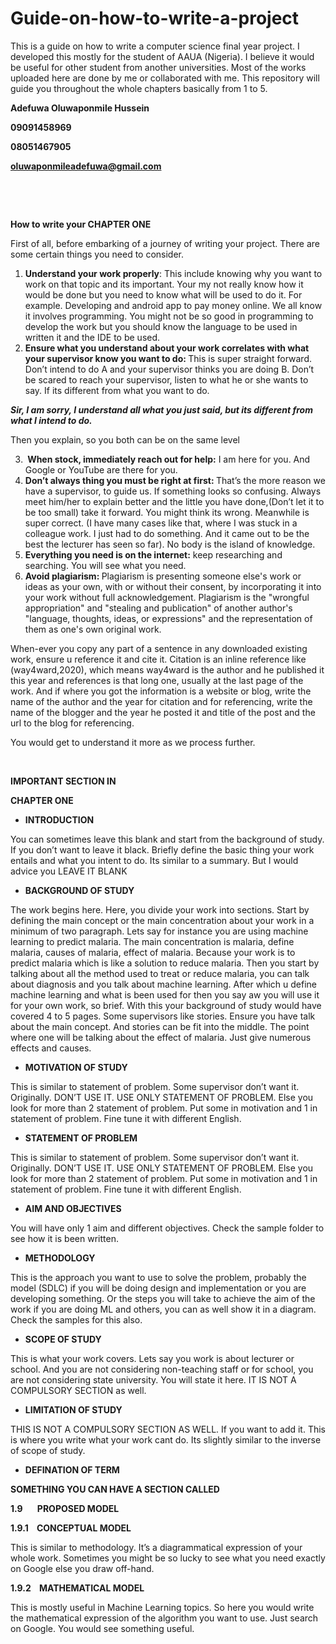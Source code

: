 # Guide-on-how-to-write-a-project
This is a guide on how to write a computer science final year project. I developed this mostly for the student of AAUA (Nigeria). I believe it would be useful for other student from another universities. Most of the works uploaded here are done by me or collaborated with me. This repository will guide you throughout the whole chapters basically from 1 to 5. 


<p><strong>Adefuwa Oluwaponmile Hussein</strong></p>
<p><strong>09091458969</strong></p>
<p><strong>08051467905</strong></p>
<p><a href="mailto:oluwaponmileadefuwa@gmail.com"><strong>oluwaponmileadefuwa@gmail.com</strong></a></p>
<p><strong>&nbsp;</strong></p>
<p><strong>&nbsp;</strong></p>
<p><strong>How to write your CHAPTER ONE</strong></p>
<p>First of all, before embarking of a journey of writing your project. There are some certain things you need to consider.</p>
<ol>
<li><strong>Understand your work properly</strong>: This include knowing why you want to work on that topic and its important. Your my not really know how it would be done but you need to know what will be used to do it. For example. Developing and android app to pay money online. We all know it involves programming. You might not be so good in programming to develop the work but you should know the language to be used in written it and the IDE to be used.</li>
<li><strong>Ensure what you understand about your work correlates with what your supervisor know you want to do: </strong>This is super straight forward. Don&rsquo;t intend to do A and your supervisor thinks you are doing B. Don&rsquo;t be scared to reach your supervisor, listen to what he or she wants to say. If its different from what you want to do.</li>
</ol>
<p><strong><em>Sir, I am sorry, I understand all what you just said, but its different from what I intend to do.</em></strong></p>
<p>Then you explain, so you both can be on the same level</p>
<ol start="3">
<li><em><strong>&nbsp;</strong></em><strong>When stock, immediately reach out for help:</strong> I am here for you. And Google or YouTube are there for you.</li>
<li><strong>Don&rsquo;t always thing you must be right at first: </strong>That&rsquo;s the more reason we have a supervisor, to guide us. If something looks so confusing. Always meet him/her to explain better and the little you have done,(Don&rsquo;t let it to be too small) take it forward. You might think its wrong. Meanwhile is super correct. (I have many cases like that, where I was stuck in a colleague work. I just had to do something. And it came out to be the best the lecturer has seen so far). No body is the island of knowledge.</li>
<li><strong>Everything you need is on the internet:</strong> keep researching and searching. You will see what you need.</li>
<li><strong>Avoid plagiarism: </strong>Plagiarism is presenting someone else's work or ideas as your own, with or without their consent, by incorporating it into your work without full acknowledgement. Plagiarism is the "wrongful appropriation" and "stealing and publication" of another author's "language, thoughts, ideas, or expressions" and the representation of them as one's own original work.</li>
</ol>
<p>When-ever you copy any part of a sentence in any downloaded existing work, ensure u reference it and cite it. Citation is an inline reference like (way4ward,2020), which means way4ward is the author and he published it this year and references is that long one, usually at the last page of the work. And if where you got the information is a website or blog, write the name of the author and the year for citation and for referencing, write the name of the blogger and the year he posted it and title of the post and the url to the blog for referencing.</p>
<p>You would get to understand it more as we process further.</p>
<p>&nbsp;</p>
<p><strong>IMPORTANT SECTION IN </strong></p>
<p><strong>CHAPTER ONE</strong></p>
<ul>
<li><strong>INTRODUCTION</strong></li>
</ul>
<p>You can sometimes leave this blank and start from the background of study. If you don&rsquo;t want to leave it black. Briefly define the basic thing your work entails and what you intent to do. Its similar to a summary. But I would advice you LEAVE IT BLANK</p>
<ul>
<li><strong>BACKGROUND OF STUDY</strong></li>
</ul>
<p>The work begins here. Here, you divide your work into sections. Start by defining the main concept or the main concentration about your work in a minimum of two paragraph. Lets say for instance you are using machine learning to predict malaria. The main concentration is malaria, define malaria, causes of malaria, effect of malaria. Because your work is to predict malaria which is like a solution to reduce malaria. Then you start by talking about all the method used to treat or reduce malaria, you can talk about diagnosis and you talk about machine learning. After which u define machine learning and what is been used for then you say aw you will use it for your own work, so brief. With this your background of study would have covered 4 to 5 pages. Some supervisors like stories. Ensure you have talk about the main concept. And stories can be fit into the middle. The point where one will be talking about the effect of malaria. Just give numerous effects and causes.</p>
<ul>
<li><strong>MOTIVATION OF STUDY</strong></li>
</ul>
<p>This is similar to statement of problem. Some supervisor don&rsquo;t want it. Originally. DON&rsquo;T USE IT. USE ONLY STATEMENT OF PROBLEM. Else you look for more than 2 statement of problem. Put some in motivation and 1 in statement of problem. Fine tune it with different English.</p>
<ul>
<li><strong>STATEMENT OF PROBLEM</strong></li>
</ul>
<p>This is similar to statement of problem. Some supervisor don&rsquo;t want it. Originally. DON&rsquo;T USE IT. USE ONLY STATEMENT OF PROBLEM. Else you look for more than 2 statement of problem. Put some in motivation and 1 in statement of problem. Fine tune it with different English.</p>
<ul>
<li><strong>AIM AND OBJECTIVES</strong></li>
</ul>
<p>You will have only 1 aim and different objectives. Check the sample folder to see how it is been written.</p>
<ul>
<li><strong>METHODOLOGY</strong></li>
</ul>
<p>This is the approach you want to use to solve the problem, probably the model (SDLC) if you will be doing design and implementation or you are developing something. Or the steps you will take to achieve the aim of the work if you are doing ML and others, you can as well show it in a diagram. Check the samples for this also.</p>
<ul>
<li><strong>SCOPE OF STUDY</strong></li>
</ul>
<p>This is what your work covers. Lets say you work is about lecturer or school. And you are not considering non-teaching staff or for school, you are not considering state university. You will state it here. IT IS NOT A COMPULSORY SECTION as well.</p>
<ul>
<li><strong>LIMITATION OF STUDY</strong></li>
</ul>
<p>THIS IS NOT A COMPULSORY SECTION AS WELL. If you want to add it. This is where you write what your work cant do. Its slightly similar to the inverse of scope of study.</p>
<ul>
<li><strong>DEFINATION OF TERM</strong></li>
</ul>
<p><strong>SOMETHING YOU CAN HAVE A SECTION CALLED</strong></p>
<p><strong>1.9&nbsp;&nbsp;&nbsp;&nbsp;&nbsp;&nbsp; PROPOSED MODEL</strong></p>
<p><strong>1.9.1&nbsp;&nbsp;&nbsp; CONCEPTUAL MODEL</strong></p>
<p>This is similar to methodology. It&rsquo;s a diagrammatical expression of your whole work. Sometimes you might be so lucky to see what you need exactly on Google else you draw off-hand.</p>
<p><strong>1.9.2&nbsp;&nbsp;&nbsp; MATHEMATICAL MODEL</strong></p>
<p>This is mostly useful in Machine Learning topics. So here you would write the mathematical expression of the algorithm you want to use. Just search on Google. You would see something useful.</p>
